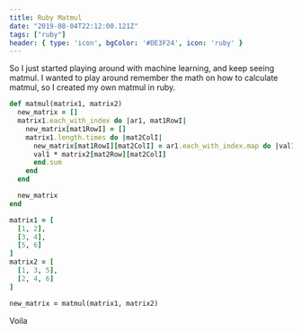 ```yaml
---
title: Ruby Matmul
date: "2019-08-04T22:12:00.121Z"
tags: ["ruby"]
header: { type: 'icon', bgColor: '#DE3F24', icon: 'ruby' }
---
```


So I just started playing around with machine learning, and keep seeing matmul.
I wanted to play around remember the math on how to calculate matmul, so I created my own matmul in ruby.

```ruby
def matmul(matrix1, matrix2)
  new_matrix = []
  matrix1.each_with_index do |ar1, mat1RowI|
    new_matrix[mat1RowI] = []
    matrix1.length.times do |mat2ColI|
      new_matrix[mat1RowI][mat2ColI] = ar1.each_with_index.map do |val1, mat2Row|
      val1 * matrix2[mat2Row][mat2ColI]
      end.sum
    end
  end

  new_matrix
end

matrix1 = [
  [1, 2],
  [3, 4],
  [5, 6]
]
matrix2 = [
  [1, 3, 5],
  [2, 4, 6]
]

new_matrix = matmul(matrix1, matrix2)
```

Voila
